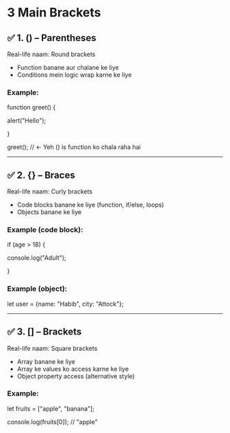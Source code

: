 # 3 Main Brackets
## ✅ 1. () – Parentheses

Real-life naam: Round brackets

- Function banane aur chalane ke liye
- Conditions mein logic wrap karne ke liye

### Example:

function greet() {

  alert("Hello");

}

greet(); // ← Yeh () is function ko chala raha hai

---

## ✅ 2. {} – Braces

Real-life naam: Curly brackets

- Code blocks banane ke liye (function, if/else, loops)
- Objects banane ke liye

### Example (code block):

if (age > 18) {

  console.log("Adult");

}

### Example (object):

let user = {name: "Habib", city: "Attock"};

---

## ✅ 3. [] – Brackets

Real-life naam: Square brackets

- Array banane ke liye
- Array ke values ko access karne ke liye
- Object property access (alternative style)

### Example:

let fruits = ["apple", "banana"];

console.log(fruits[0]); // "apple"
